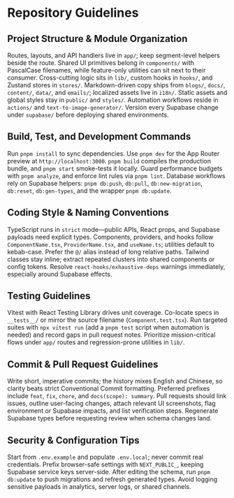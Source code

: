 # Repository Guidelines

## Project Structure & Module Organization
Routes, layouts, and API handlers live in `app/`; keep segment-level helpers beside the route. Shared UI primitives belong in `components/` with PascalCase filenames, while feature-only utilities can sit next to their consumer. Cross-cutting logic sits in `lib/`, custom hooks in `hooks/`, and Zustand stores in `stores/`. Markdown-driven copy ships from `blogs/`, `docs/`, `content/`, `data/`, and `emails/`; localized assets live in `i18n/`. Static assets and global styles stay in `public/` and `styles/`. Automation workflows reside in `actions/` and `text-to-image-generator/`. Version every Supabase change under `supabase/` before deploying shared environments.

## Build, Test, and Development Commands
Run `pnpm install` to sync dependencies. Use `pnpm dev` for the App Router preview at `http://localhost:3000`. `pnpm build` compiles the production bundle, and `pnpm start` smoke-tests it locally. Guard performance budgets with `pnpm analyze`, and enforce lint rules via `pnpm lint`. Database workflows rely on Supabase helpers: `pnpm db:push`, `db:pull`, `db:new-migration`, `db:reset`, `db:gen-types`, and the wrapper `pnpm db:update`.

## Coding Style & Naming Conventions
TypeScript runs in `strict` mode—public APIs, React props, and Supabase payloads need explicit types. Components, providers, and hooks follow `ComponentName.tsx`, `ProviderName.tsx`, and `useName.ts`; utilities default to kebab-case. Prefer the `@/` alias instead of long relative paths. Tailwind classes stay inline; extract repeated clusters into shared components or config tokens. Resolve `react-hooks/exhaustive-deps` warnings immediately, especially around Supabase effects.

## Testing Guidelines
Vitest with React Testing Library drives unit coverage. Co-locate specs in `__tests__/` or mirror the source filename (`Component.test.tsx`). Run targeted suites with `npx vitest run` (add a `pnpm test` script when automation is needed) and record gaps in pull request notes. Prioritize mission-critical flows under `app/` routes and regression-prone utilities in `lib/`.

## Commit & Pull Request Guidelines
Write short, imperative commits; the history mixes English and Chinese, so clarity beats strict Conventional Commit formatting. Preferred prefixes include `feat`, `fix`, `chore`, and `docs(scope): summary`. Pull requests should link issues, outline user-facing changes, attach relevant UI screenshots, flag environment or Supabase impacts, and list verification steps. Regenerate Supabase types before requesting review when schema changes land.

## Security & Configuration Tips
Start from `.env.example` and populate `.env.local`; never commit real credentials. Prefix browser-safe settings with `NEXT_PUBLIC_`, keeping Supabase service keys server-side. After editing the schema, run `pnpm db:update` to push migrations and refresh generated types. Avoid logging sensitive payloads in analytics, server logs, or shared channels.
